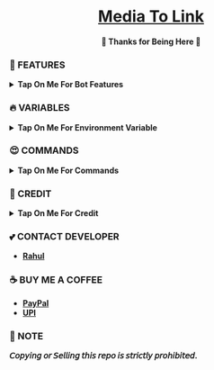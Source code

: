 <h1 align="center">
 <b><a href="https://youtu.be/FEtTOCOOUq8" target="/blank">Media To Link</a>
</h1>

<p align="center">🩷 Thanks for Being Here 🩷</p>



### 🥰 FEATURES

<details><summary>Tap On Me For Bot Features</summary>

- Auto Delete
- Broadcast feature
- Upload image in envsh
- Upload image in imgbb
- Fully modified repo
- Deploy To Koyeb + Heroku + Railway.
- Developer Service 24x7.
</details>


### 🔥 VARIABLES

<details><summary>Tap On Me For Environment Variable</summary>

- `API_ID` : Get From [Here](https://youtu.be/RdMY6Lqfi9w)
- `API_HASH` : Get From [Here](https://youtu.be/RdMY6Lqfi9w)
- `BOT_TOKEN` : Get From [BotFather](https://youtu.be/aJILCCXfNVM)
- `DATABASE_URL` : Mongodb [Database](https://youtu.be/pMJpHoiu1go)
- `BOT_OWNER` : Your ID.
- `UPDATE_CHANNEL` : Fsub Channel Username

</details>

### 😍 COMMANDS

<b><details><summary>Tap On Me For Commands</summary>
```
start - Start The Bot
users - To det details of Users
donate - To Support Developer
broadcast - To broadcast your message
```
</b>
</details>


### 🥳 CREDIT

<details><summary>Tap On Me For Credit</summary>


💝 [TechifyBots](https://github.com/TechifyBots)

💞[WeRdeveloper](https://github.com/WeRdevelopers)
</details>

### 💕 CONTACT DEVELOPER

- [Rahul](https://telegram.me/TechifySupport)

### ☕ BUY ME A COFFEE
- [PayPal](https://paypal.me/RahulReviews)
- [UPI](https://TechifyBots.github.io/Donate)

### 📌 NOTE

𝘊𝘰𝘱𝘺𝘪𝘯𝘨 𝘰𝘳 𝘚𝘦𝘭𝘭𝘪𝘯𝘨 𝘵𝘩𝘪𝘴 𝘳𝘦𝘱𝘰 𝘪𝘴 𝘴𝘵𝘳𝘪𝘤𝘵𝘭𝘺 𝘱𝘳𝘰𝘩𝘪𝘣𝘪𝘵𝘦𝘥.</b>
